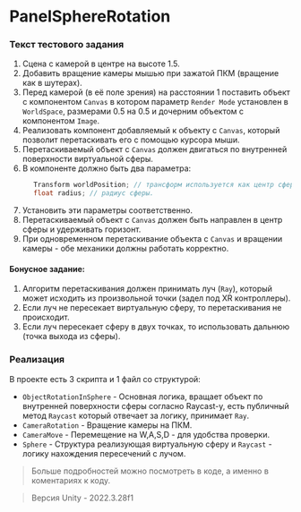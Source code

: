 # PanelSphereRotation

### Текст тестового задания

1. Сцена с камерой в центре на высоте 1.5.
2. Добавить вращение камеры мышью при зажатой ПКМ (вращение как в шутерах).
3. Перед камерой (в её поле зрения) на расстоянии 1 поставить объект с компонентом ```Canvas``` в котором параметр ```Render Mode``` установлен в ```WorldSpace```, размерами 0.5 на 0.5 и дочерним объектом с компонентом ```Image```.
4. Реализовать компонент добавляемый к объекту с ```Canvas```, который позволит перетаскивать его с помощью курсора мыши.
5. Перетаскиваемый объект с ```Canvas``` должен двигаться по внутренней поверхности виртуальной сферы.
6. В компоненте должно быть два параметра:
```C#
      Transform worldPosition; // трансформ используется как центр сферы.
      float radius; // радиус сферы.
```
7. Установить эти параметры соответственно.
8. Перетаскиваемый объект с ```Canvas``` должен быть направлен в центр сферы и удерживать горизонт.
9. При одновременном перетаскивание объекта с ```Canvas``` и вращении камеры - обе механики должны работать корректно.

#### Бонусное задание:

1. Алгоритм перетаскивания должен принимать луч (```Ray```), который может исходить из произвольной точки (задел под XR контроллеры).
2. Если луч не пересекает виртуальную сферу, то перетаскивания не происходит.
3. Если луч пересекает сферу в двух точках, то использовать дальнюю (точка выхода из сферы).

### Реализация

В проекте есть 3 скрипта и 1 файл со структурой:
* ```ObjectRotationInSphere``` - Основная логика, вращает объект по внутренней поверхности сферы согласно Raycast-y, есть публичный метод ```Raycast``` который отвечает за логику, принимает ```Ray```.
* ```CameraRotation``` - Вращение камеры на ПКМ.
* ```CameraMove``` - Перемещение на W,A,S,D - для удобства проверки.
* ```Sphere``` - Структура реализующая виртуальную сферу и ```Raycast``` - логику нахождения пересечений с лучом.
> Больше подробностей можно посмотреть в коде, а именно в коментариях к коду.

> Версия Unity - 2022.3.28f1
